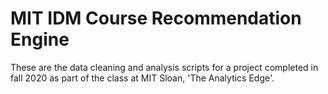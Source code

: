 # MIT IDM Course Recommendation Engine

These are the data cleaning and analysis scripts for a project completed in fall 2020 as part of the class at MIT Sloan, 'The Analytics Edge'.
